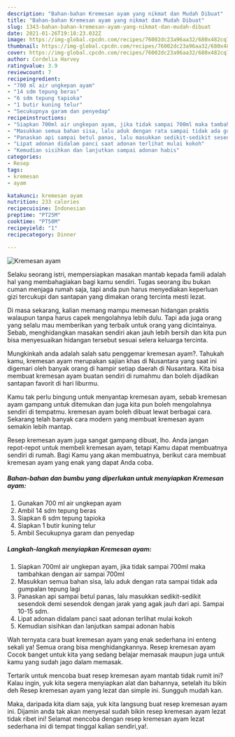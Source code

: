 ```yaml
---
description: "Bahan-bahan Kremesan ayam yang nikmat dan Mudah Dibuat"
title: "Bahan-bahan Kremesan ayam yang nikmat dan Mudah Dibuat"
slug: 1343-bahan-bahan-kremesan-ayam-yang-nikmat-dan-mudah-dibuat
date: 2021-01-26T19:18:23.032Z
image: https://img-global.cpcdn.com/recipes/76002dc23a96aa32/680x482cq70/kremesan-ayam-foto-resep-utama.jpg
thumbnail: https://img-global.cpcdn.com/recipes/76002dc23a96aa32/680x482cq70/kremesan-ayam-foto-resep-utama.jpg
cover: https://img-global.cpcdn.com/recipes/76002dc23a96aa32/680x482cq70/kremesan-ayam-foto-resep-utama.jpg
author: Cordelia Harvey
ratingvalue: 3.9
reviewcount: 7
recipeingredient:
- "700 ml air ungkepan ayam"
- "14 sdm tepung beras"
- "6 sdm tepung tapioka"
- "1 butir kuning telur"
- "Secukupnya garam dan penyedap"
recipeinstructions:
- "Siapkan 700ml air ungkepan ayam, jika tidak sampai 700ml maka tambahkan dengan air sampai 700ml"
- "Masukkan semua bahan sisa, lalu aduk dengan rata sampai tidak ada gumpalan tepung lagi"
- "Panaskan api sampai betul panas, lalu masukkan sedikit-sedikit sesendok demi sesendok dengan jarak yang agak jauh dari api. Sampai 10-15 sdm."
- "Lipat adonan didalam panci saat adonan terlihat mulai kokoh"
- "Kemudian sisihkan dan lanjutkan sampai adonan habis"
categories:
- Resep
tags:
- kremesan
- ayam

katakunci: kremesan ayam 
nutrition: 233 calories
recipecuisine: Indonesian
preptime: "PT25M"
cooktime: "PT50M"
recipeyield: "1"
recipecategory: Dinner

---
```



![Kremesan ayam](https://img-global.cpcdn.com/recipes/76002dc23a96aa32/680x482cq70/kremesan-ayam-foto-resep-utama.jpg)

Selaku seorang istri, mempersiapkan masakan mantab kepada famili adalah hal yang membahagiakan bagi kamu sendiri. Tugas seorang ibu bukan cuman menjaga rumah saja, tapi anda pun harus menyediakan keperluan gizi tercukupi dan santapan yang dimakan orang tercinta mesti lezat.

Di masa  sekarang, kalian memang mampu memesan hidangan praktis walaupun tanpa harus capek mengolahnya lebih dulu. Tapi ada juga orang yang selalu mau memberikan yang terbaik untuk orang yang dicintainya. Sebab, menghidangkan masakan sendiri akan jauh lebih bersih dan kita pun bisa menyesuaikan hidangan tersebut sesuai selera keluarga tercinta. 



Mungkinkah anda adalah salah satu penggemar kremesan ayam?. Tahukah kamu, kremesan ayam merupakan sajian khas di Nusantara yang saat ini digemari oleh banyak orang di hampir setiap daerah di Nusantara. Kita bisa membuat kremesan ayam buatan sendiri di rumahmu dan boleh dijadikan santapan favorit di hari liburmu.

Kamu tak perlu bingung untuk menyantap kremesan ayam, sebab kremesan ayam gampang untuk ditemukan dan juga kita pun boleh mengolahnya sendiri di tempatmu. kremesan ayam boleh dibuat lewat berbagai cara. Sekarang telah banyak cara modern yang membuat kremesan ayam semakin lebih mantap.

Resep kremesan ayam juga sangat gampang dibuat, lho. Anda jangan repot-repot untuk membeli kremesan ayam, tetapi Kamu dapat membuatnya sendiri di rumah. Bagi Kamu yang akan membuatnya, berikut cara membuat kremesan ayam yang enak yang dapat Anda coba.

<!--inarticleads1-->

##### Bahan-bahan dan bumbu yang diperlukan untuk menyiapkan Kremesan ayam:

1. Gunakan 700 ml air ungkepan ayam
1. Ambil 14 sdm tepung beras
1. Siapkan 6 sdm tepung tapioka
1. Siapkan 1 butir kuning telur
1. Ambil Secukupnya garam dan penyedap




<!--inarticleads2-->

##### Langkah-langkah menyiapkan Kremesan ayam:

1. Siapkan 700ml air ungkepan ayam, jika tidak sampai 700ml maka tambahkan dengan air sampai 700ml
1. Masukkan semua bahan sisa, lalu aduk dengan rata sampai tidak ada gumpalan tepung lagi
1. Panaskan api sampai betul panas, lalu masukkan sedikit-sedikit sesendok demi sesendok dengan jarak yang agak jauh dari api. Sampai 10-15 sdm.
1. Lipat adonan didalam panci saat adonan terlihat mulai kokoh
1. Kemudian sisihkan dan lanjutkan sampai adonan habis




Wah ternyata cara buat kremesan ayam yang enak sederhana ini enteng sekali ya! Semua orang bisa menghidangkannya. Resep kremesan ayam Cocok banget untuk kita yang sedang belajar memasak maupun juga untuk kamu yang sudah jago dalam memasak.

Tertarik untuk mencoba buat resep kremesan ayam mantab tidak rumit ini? Kalau ingin, yuk kita segera menyiapkan alat dan bahannya, setelah itu bikin deh Resep kremesan ayam yang lezat dan simple ini. Sungguh mudah kan. 

Maka, daripada kita diam saja, yuk kita langsung buat resep kremesan ayam ini. Dijamin anda tak akan menyesal sudah bikin resep kremesan ayam lezat tidak ribet ini! Selamat mencoba dengan resep kremesan ayam lezat sederhana ini di tempat tinggal kalian sendiri,ya!.

